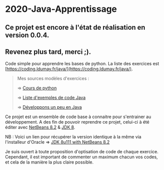 # 2020-Java-Apprentissage

## Ce projet est encore à l'état de réalisation en version 0.0.4.
## Revenez plus tard, merci ;).

Code simple pour apprendre les bases de python.
La liste des exercices est [https://coding.ldumay.fr/java/](https://coding.ldumay.fr/java/).

> Mes sources modèles d'exercices :
>
> => [Cours de python](http://univcergy.phpnet.org/python/)
>
> => [Liste d'exemples de code Java](http://info.clg.qc.ca/java/)
>
> => [Développons un peu en Java](https://www.jmdoudoux.fr/java/dej/index.htm)

Ce projet est un ensemble de code base à connaitre pour s'entrainer au développement.
A des fin de pouvoir reprendre ce projet, celui-ci à été éditer avec [NetBeans 8.2](https://netbeans.org/downloads/8.2/rc/) & [JDK 8](https://www.oracle.com/fr/java/technologies/javase/javase-jdk8-downloads.html).

NB : Voici un lien pour récupérer la version identique à la même via l'installeur d'Oracle => [JDK 8u111 with NetBeans 8.2](https://www.oracle.com/technetwork/java/javase/downloads/jdk-netbeans-jsp-3413139-esa.html) 

Je suis ouvert à toute proposition d'optisation de code de chaque exercice.
Cependant, il est important de commenter un maximum chacun vos codes, et cela de la manière la plus claire possible.
